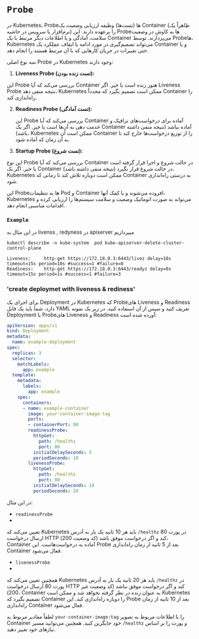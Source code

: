 # `Probe`

در Kubernetes، Probe‌ها (تست‌ها) وظیفه ارزیابی وضعیت یک Container (ظاهراً یک نرم‌افزار یا سرویس در حاشیه) را برعهده دارند. این Probe‌ها به کاوش در وضعیت سلامت، آمادگی و یا اطلاعات دیگر مرتبط با یک Container می‌پردازند. توسط Probe‌ها، Kubernetes می‌تواند تصمیم‌گیری در مورد ادامه یا ایقاف عملکرد یک Container و یا حتی تغییرات در جریان کارهایی که با آن مرتبط هستند را انجام دهد.

سه نوع اصلی Probe در Kubernetes وجود دارند:

1. **Liveness Probe (تست زنده بودن):**

این Probe بررسی می‌کند که آیا Container هنوز زنده است یا خیر. اگر Liveness Probe نتیجه منفی دهد، Kubernetes ممکن است تصمیم بگیرد که مجدداً Container را راه‌اندازی کند.

2. **Readiness Probe (تست آمادگی):**
  
    این Probe بررسی می‌کند که آیا Container آماده برای درخواست‌های ترافیک و خدمت دهی به آن‌ها است یا خیر. اگر یک Container آماده نباشد (نتیجه منفی داشته باشد)، Kubernetes ممکن است آن Container را از توزیع درخواست‌ها خارج کند تا به آن زمان که آماده شود.


3. **Startup Probe (تست شروع):**
  
 این نوع Probe بررسی می‌کند که آیا Container در حالت شروع و اجرا قرار گرفته است یا خیر. اگر یک Container در حالت شروع قرار نگیرد (نتیجه منفی داشته باشد)، Kubernetes ممکن است دوباره تلاش کند تا زمانی که Container به درستی راه‌اندازی شود.

این Probe‌ها به تنظیمات Pod و Container افزوده می‌شوند و با کمک آنها، Kubernetes می‌تواند به صورت اتوماتیک وضعیت و سلامت سیستم‌ها را ارزیابی کرده و اقدامات مناسبی انجام دهد.


### `Example`
در این مثال به livenss , redyness در apiserver میپردازیم
```
kubectl describe -n kube-system  pod kube-apiserver-delete-cluster-control-plane

Liveness:     http-get https://172.18.0.3:6443/livez delay=10s timeout=15s period=10s #success=1 #failure=8
Readiness:    http-get https://172.18.0.3:6443/readyz delay=0s timeout=15s period=1s #success=1 #failure=3
```

### 'create deploymet with liveness & rediness'
برای اجرای یک Deployment در Kubernetes که Probe‌های Liveness و Readiness دارد، شما باید یک فایل YAML تعریف کنید و سپس از آن استفاده کنید. در زیر یک نمونه Deployment با Probe‌های Liveness و Readiness آورده شده است:

```yaml
apiVersion: apps/v1
kind: Deployment
metadata:
  name: example-deployment
spec:
  replicas: 3
  selector:
    matchLabels:
      app: example
  template:
    metadata:
      labels:
        app: example
    spec:
      containers:
      - name: example-container
        image: your-container-image:tag
        ports:
        - containerPort: 80
        readinessProbe:
          httpGet:
            path: /healthz
            port: 80
          initialDelaySeconds: 5
          periodSeconds: 10
        livenessProbe:
          httpGet:
            path: /healthz
            port: 80
          initialDelaySeconds: 10
          periodSeconds: 20
```

در این مثال:

- `readinessProbe`
-
تعیین می‌کند که Kubernetes باید هر 10 ثانیه یک بار به آدرس `/healthz` در پورت 80 ارسال درخواست HTTP کند و اگر درخواست موفق باشد (کد وضعیت 200)، Container آماده به درخواست‌هاست. این Probe بعد از 5 ثانیه از زمان راه‌اندازی Container فعال می‌شود.

- `livenessProbe`
-
همچنین تعیین می‌کند که Kubernetes باید هر 20 ثانیه یک بار به آدرس `/healthz` در پورت 80 ارسال درخواست HTTP کند و اگر درخواست موفق نباشد (کد وضعیت غیر 200)، Container به عنوان زنده در نظر گرفته نخواهد شد و ممکن است Kubernetes تصمیم بگیرد که Container را دوباره راه‌اندازی کند. این Probe بعد از 10 ثانیه از زمان راه‌اندازی Container فعال می‌شود.

لطفاً مقادیر مربوط به `your-container-image:tag` را با اطلاعات مربوط به تصویر Container خود جایگزین کنید. همچنین می‌توانید مسیر `/healthz` و پورت را بر اساس نیازهای خود تغییر دهید.
